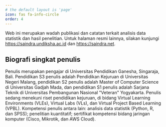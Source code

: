 ```yaml
---
# the default layout is 'page'
icon: fas fa-info-circle
order: 4
---
```


Web ini merupakan wadah publikasi dan catatan terkait analisis data statistik dan hasil penelitian. Untuk halaman resmi lainnya, silakan kunjungi <https://saindra.undiksha.ac.id> dan <https://saindra.net>.

## Biografi singkat penulis

Penulis merupakan pengajar di Universitas Pendidikan Ganesha, Singaraja, Bali. Pendidikan S3 penulis adalah Pendidikan Kejuruan di Universitas Negeri Malang, pendidikan S2 penulis adalah Master of Computer Science di Universitas Gadjah Mada, dan pendidikan S1 penulis adalah Sarjana Teknik di Universitas Pembangunan Nasional "Veteran" Yogyakarta. Penulis sedang menekuni riset pendidikan kejuruan, di bidang Virtual Learning Environments (VLEs), Virtual Labs (VLs), dan Virtual Project Based Learning (VPBL). Kompetensi penulis antara lain: analisis data statistik (Python, R, dan SPSS); penelitian kuantitatif; sertifikat kompetensi bidang jaringan komputer (Cisco, Mikrotik, dan AWS Cloud).
